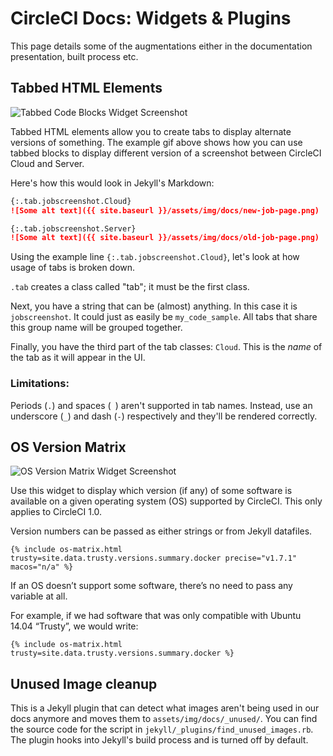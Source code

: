 # CircleCI Docs: Widgets & Plugins

This page details some of the augmentations either in the documentation presentation, built process etc.

## Tabbed HTML Elements

![Tabbed Code Blocks Widget Screenshot](./assets/widget-tabbed-code-blocks.gif)

Tabbed HTML elements allow you to create tabs to display alternate versions of something. The example gif above shows how you can use tabbed  blocks to display different version of a screenshot between CircleCI Cloud and Server.

Here's how this would look in Jekyll's Markdown:

```md
{:.tab.jobscreenshot.Cloud}
![Some alt text]({{ site.baseurl }}/assets/img/docs/new-job-page.png)

{:.tab.jobscreenshot.Server}
![Some alt text]({{ site.baseurl }}/assets/img/docs/old-job-page.png)
```

Using the example line `{:.tab.jobscreenshot.Cloud}`, let's look at how usage of tabs is broken down.

`.tab` creates a class called "tab"; it must be the first class.

Next, you have a string that can be (almost) anything. In this case it is `jobscreenshot`. It could just as easily be `my_code_sample`. All tabs that share this group name will be grouped together.

Finally, you have the third part of the tab classes: `Cloud`. This is the _name_ of the tab as it will appear in the UI. 

### Limitations:

Periods (`.`) and spaces (` `) aren't supported in tab names.
Instead, use an underscore (`_`) and dash (`-`) respectively and they'll be rendered correctly.


## OS Version Matrix

![OS Version Matrix Widget Screenshot](./assets/widget-os-matrix.png)

Use this widget to display which version (if any) of some software is available on a given operating system (OS) supported by CircleCI. This only applies to CircleCI 1.0.

Version numbers can be passed as either strings or from Jekyll datafiles.

```
{% include os-matrix.html trusty=site.data.trusty.versions.summary.docker precise="v1.7.1" macos="n/a" %}
```

If an OS doesn’t support some software, there’s no need to pass any variable at all.

For example, if we had software that was only compatible with Ubuntu 14.04 “Trusty”, we would write:

```
{% include os-matrix.html trusty=site.data.trusty.versions.summary.docker %}
```

## Unused Image cleanup

This is a Jekyll plugin that can detect what images aren't being used in our docs anymore and moves them to `assets/img/docs/_unused/`. You can find the source code for the script in `jekyll/_plugins/find_unused_images.rb`. The plugin hooks into Jekyll's build process and is turned off by default. 
